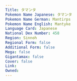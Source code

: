 ```yaml
---
﻿Title: タマンタ
Pokemon Name Japanese: タマンタ
Pokemon Name German: Mantirps
Pokemon Name English: Mantyke
Language Card: Japanese
National Dex Number: 458
Region: Sinnoh
Regional Form: false
Additional Form: false
Mega: false
Gigantamax: false
Cover: false
Link: 
Owned: 
---
```

